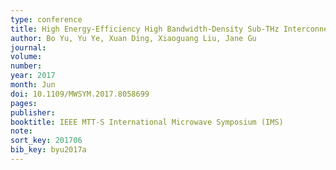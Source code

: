 ```yaml
---
type: conference
title: High Energy-Efficiency High Bandwidth-Density Sub-THz Interconnect for the Last-Centimeter Chip-to-Chip Communications
author: Bo Yu, Yu Ye, Xuan Ding, Xiaoguang Liu, Jane Gu
journal:
volume:
number:
year: 2017
month: Jun
doi: 10.1109/MWSYM.2017.8058699
pages:
publisher:
booktitle: IEEE MTT-S International Microwave Symposium (IMS)
note:
sort_key: 201706
bib_key: byu2017a
---
```

